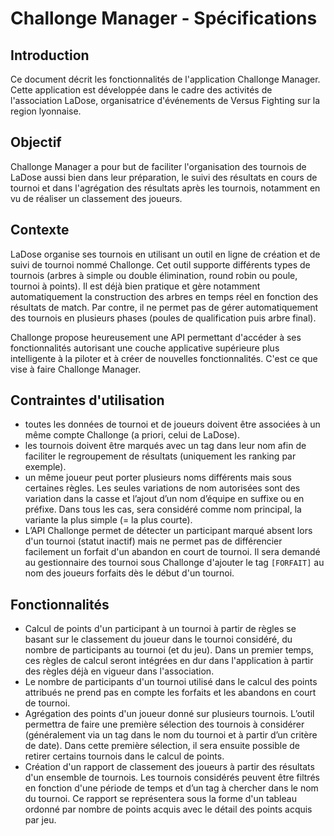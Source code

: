 # Challonge Manager - Spécifications #

## Introduction ##
Ce document décrit les fonctionnalités de l'application Challonge Manager. Cette application est développée dans le cadre des activités de l'association LaDose, organisatrice d'événements de Versus Fighting sur la region lyonnaise.

## Objectif ##
Challonge Manager a pour but de faciliter l'organisation des tournois de LaDose aussi bien dans leur préparation, le suivi des résultats en cours de tournoi et dans l'agrégation des résultats après les tournois, notamment en vu de réaliser un classement des joueurs.

## Contexte ##
LaDose organise ses tournois en utilisant un outil en ligne de création et de suivi de tournoi nommé Challonge. Cet outil supporte différents types de tournois (arbres à simple ou double élimination, round robin ou poule, tournoi à points). Il est déjà bien pratique et gère notamment automatiquement la construction des arbres en temps réel en fonction des résultats de match. Par contre, il ne permet pas de gérer automatiquement des tournois en plusieurs phases (poules de qualification puis arbre final).

Challonge propose heureusement une API permettant d'accéder à ses fonctionnalités autorisant une couche applicative supérieure plus intelligente à la piloter et à créer de nouvelles fonctionnalités. C'est ce que vise à faire Challonge Manager.

## Contraintes d'utilisation ##
  * toutes les données de tournoi et de joueurs doivent être associées à un même compte Challonge (a priori, celui de LaDose).
  * les tournois doivent être marqués avec un tag dans leur nom afin de faciliter le regroupement de résultats (uniquement les ranking par exemple).
  * un même joueur peut porter plusieurs noms différents mais sous certaines règles. Les seules variations de nom autorisées sont des variation dans la casse et l’ajout d’un nom d’équipe en suffixe ou en préfixe. Dans tous les cas, sera considéré comme nom principal, la variante la plus simple (= la plus courte).
  * L’API Challonge permet de détecter un participant marqué absent lors d'un tournoi (statut inactif) mais ne permet pas de différencier facilement un forfait d'un abandon en court de tournoi. Il sera demandé au gestionnaire des tournoi sous Challonge d'ajouter le tag `[FORFAIT]` au nom des joueurs forfaits dès le début d'un tournoi.

## Fonctionnalités ##
  * Calcul de points d'un participant à un tournoi à partir de règles se basant sur le classement du joueur dans le tournoi considéré, du nombre de participants au tournoi (et du jeu). Dans un premier temps, ces règles de calcul seront intégrées en dur dans l'application à partir des règles déjà en vigueur dans l'association.
  * Le nombre de participants d'un tournoi utilisé dans le calcul des points attribués ne prend pas en compte les forfaits et les abandons en court de tournoi.
  * Agrégation des points d'un joueur donné sur plusieurs tournois. L’outil permettra de faire une première sélection des tournois à considérer (généralement via un tag dans le nom du tournoi et à partir d’un critère de date). Dans cette première sélection, il sera ensuite possible de retirer certains tournois dans le calcul de points.
  * Création d'un rapport de classement des joueurs à partir des résultats d'un ensemble de tournois. Les tournois considérés peuvent être filtrés en fonction d'une période de temps et d’un tag à chercher dans le nom du tournoi. Ce rapport se représentera sous la forme d'un tableau ordonné par nombre de points acquis avec le détail des points acquis par jeu.